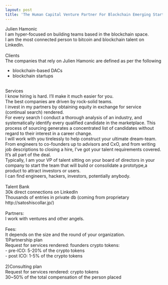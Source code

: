 ```yaml
---
layout: post
title: 'The Human Capital Venture Partner For Blockchain Emerging Startups'
---
```


Julien Hamonic <br>
I am hyper-focused on building teams based in the blockchain space. <br>
I am the most connected person to bitcoin and blockchain talent on LinkedIn. <br>
<br>
Clients <br>
The companies that rely on Julien Hamonic are defined as per the following <br>
* blockchain-based DACs <br>
* blockchain startups <br>

<br>
Services <br>
I know hiring is hard. I’ll make it much easier for you. <br>
The best companies are driven by rock-solid teams. <br>
I invest in my partners by obtaining equity in exchange for service (continual search) rendered. <br>
For every search I conduct a thorough analysis of an industry, and systematically identify every qualified candidate in the marketplace. This process of sourcing generates a concentrated list of candidates without regard to their interest in a career change. <br>
I will work with you tirelessly to help construct your ultimate dream-team. <br>
From engineers to co-founders up to advisors and CxO, and from writing job descriptions to closing a hire, I’ve got your talent requirements covered. It’s all part of the deal. <br>
Typically, I am your VP of talent sitting on your board of directors in your company to start the team that will build or consolidate a prototype,a product to attract investors or users. <br>
I can find engineers, hackers, investors, potentially anybody. <br>
<br>
Talent Bank <br>
30k direct connections on LinkedIn <br>
Thousands of entries in private db (coming from proprietary http://satoshiscollar.jp/) <br>
<br>
Partners: <br>
I work with ventures and other angels. <br>
<br>
Fees: <br>
It depends on the size and the round of your organization.<br>
1)Partnership plan <br>
Request for services rendered: founders crypto tokens: <br>
- pre-ICO: 5-20%  of the crypto tokens <br>
- post ICO: 1-5% of the crypto tokens <br>
<br>
2)Consulting plan <br>
Request for services rendered: crypto tokens <br>
30~50% of the total compensation of the person placed <br>
